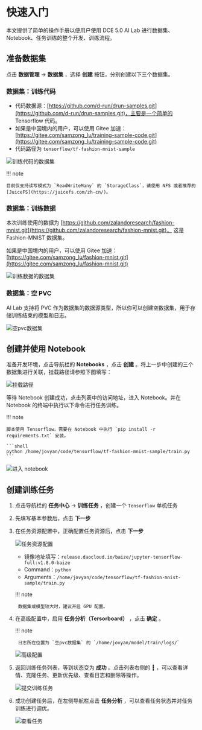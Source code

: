 # 快速入门

本文提供了简单的操作手册以便用户使用 DCE 5.0 AI Lab 进行数据集、Notebook、任务训练的整个开发、训练流程。

## 准备数据集

点击 **数据管理** -> **数据集** ，选择 **创建** 按钮，分别创建以下三个数据集。

### 数据集：训练代码

- 代码数据源：[https://github.com/d-run/drun-samples.git](https://github.com/d-run/drun-samples.git)，主要是一个简单的 Tensorflow 代码。
- 如果是中国境内的用户，可以使用 Gitee 加速：[https://gitee.com/samzong_lu/training-sample-code.git](https://gitee.com/samzong_lu/training-sample-code.git)
- 代码路径为 `tensorflow/tf-fashion-mnist-sample`

![训练代码的数据集](../images/baize-01.png)

!!! note

    目前仅支持读写模式为 `ReadWriteMany` 的 `StorageClass`，请使用 NFS 或者推荐的 [JuiceFS](https://juicefs.com/zh-cn/)。

### 数据集：训练数据

本次训练使用的数据为 [https://github.com/zalandoresearch/fashion-mnist.git](https://github.com/zalandoresearch/fashion-mnist.git)，
这是 Fashion-MNIST 数据集。

如果是中国境内的用户，可以使用 Gitee 加速：[https://gitee.com/samzong_lu/fashion-mnist.git](https://gitee.com/samzong_lu/fashion-mnist.git)

![训练数据的数据集](../images/baize-02.png)

### 数据集：空 PVC

AI Lab 支持将 PVC 作为数据集的数据源类型，所以你可以创建空数据集，用于存储训练结束的模型和日志。

![空pvc数据集](../images/baize-03.png)

## 创建并使用 Notebook

准备开发环境，点击导航栏的 **Notebooks** ，点击 **创建** 。将上一步中创建的三个数据集进行关联，挂载路径请参照下图填写：

![挂载路径](../images/baize-06.png)

等待 Notebook 创建成功，点击列表中的访问地址，进入 Notebook。并在 Notebook 的终端中执行以下命令进行任务训练。

!!! note

    脚本使用 Tensorflow，需要在 Notebook 中执行 `pip install -r requirements.txt` 安装。 

    ```shell
    python /home/jovyan/code/tensorflow/tf-fashion-mnist-sample/train.py
    ```

![进入 notebook](../images/baize-05.png)

## 创建训练任务

1. 点击导航栏的 **任务中心** -> **训练任务** ，创建一个 `Tensorflow` 单机任务
1. 先填写基本参数后，点击 **下一步**
1. 在任务资源配置中，正确配置任务资源后，点击 **下一步**

    ![任务资源配置](../images/baize-06.png)

    - 镜像地址填写：`release.daocloud.io/baize/jupyter-tensorflow-full:v1.8.0-baize`
    - Command：`python`
    - Arguments：`/home/jovyan/code/tensorflow/tf-fashion-mnist-sample/train.py`

    !!! note

        数据集或模型较大时，建议开启 GPU 配置。

1. 在高级配置中，启用 **任务分析（Tersorboard）** ，点击 **确定** 。
    
    !!! note
        
        日志所在位置为 `空pvc数据集` 的 `/home/jovyan/model/train/logs/`

    ![高级配置](../images/enable-analy.png)

1. 返回训练任务列表，等到状态变为 **成功** 。点击列表右侧的 **┇** ，可以查看详情、克隆任务、更新优先级、查看日志和删除等操作。

    ![提交训练任务](../images/othera.png)

1. 成功创建任务后，在左侧导航栏点击 **任务分析** ，可以查看任务状态并对任务训练进行调优。

    ![查看任务](../images/baize-07.png)
